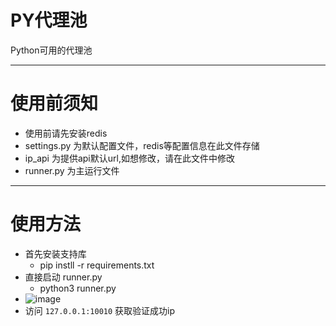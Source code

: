 # PY代理池
Python可用的代理池

---

# 使用前须知
+ 使用前请先安装redis
+ settings.py 为默认配置文件，redis等配置信息在此文件存储
+ ip_api 为提供api默认url,如想修改，请在此文件中修改
+ runner.py 为主运行文件

---

# 使用方法
- 首先安装支持库
  - pip instll -r requirements.txt
- 直接启动 runner.py
  - python3 runner.py
- ![image](https://user-images.githubusercontent.com/52269948/185779097-af14949f-5d3c-4936-9f5b-95beb27bad27.png)
- 访问 `127.0.0.1:10010` 获取验证成功ip
